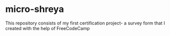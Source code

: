 # micro-shreya
This repository consists of my first certification project- a survey form that I created with the help of FreeCodeCamp
